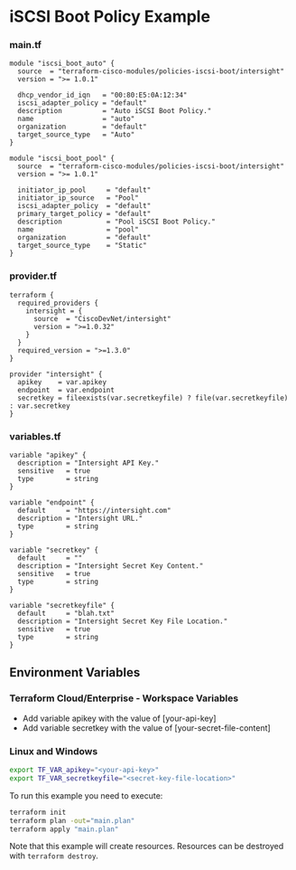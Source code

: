 <!-- BEGIN_TF_DOCS -->
# iSCSI Boot Policy Example

### main.tf
```hcl
module "iscsi_boot_auto" {
  source  = "terraform-cisco-modules/policies-iscsi-boot/intersight"
  version = ">= 1.0.1"

  dhcp_vendor_id_iqn   = "00:80:E5:0A:12:34"
  iscsi_adapter_policy = "default"
  description          = "Auto iSCSI Boot Policy."
  name                 = "auto"
  organization         = "default"
  target_source_type   = "Auto"
}

module "iscsi_boot_pool" {
  source  = "terraform-cisco-modules/policies-iscsi-boot/intersight"
  version = ">= 1.0.1"

  initiator_ip_pool     = "default"
  initiator_ip_source   = "Pool"
  iscsi_adapter_policy  = "default"
  primary_target_policy = "default"
  description           = "Pool iSCSI Boot Policy."
  name                  = "pool"
  organization          = "default"
  target_source_type    = "Static"
}
```

### provider.tf
```hcl
terraform {
  required_providers {
    intersight = {
      source  = "CiscoDevNet/intersight"
      version = ">=1.0.32"
    }
  }
  required_version = ">=1.3.0"
}

provider "intersight" {
  apikey    = var.apikey
  endpoint  = var.endpoint
  secretkey = fileexists(var.secretkeyfile) ? file(var.secretkeyfile) : var.secretkey
}
```

### variables.tf
```hcl
variable "apikey" {
  description = "Intersight API Key."
  sensitive   = true
  type        = string
}

variable "endpoint" {
  default     = "https://intersight.com"
  description = "Intersight URL."
  type        = string
}

variable "secretkey" {
  default     = ""
  description = "Intersight Secret Key Content."
  sensitive   = true
  type        = string
}

variable "secretkeyfile" {
  default     = "blah.txt"
  description = "Intersight Secret Key File Location."
  sensitive   = true
  type        = string
}
```

## Environment Variables

### Terraform Cloud/Enterprise - Workspace Variables
- Add variable apikey with the value of [your-api-key]
- Add variable secretkey with the value of [your-secret-file-content]

### Linux and Windows
```bash
export TF_VAR_apikey="<your-api-key>"
export TF_VAR_secretkeyfile="<secret-key-file-location>"
```

To run this example you need to execute:

```bash
terraform init
terraform plan -out="main.plan"
terraform apply "main.plan"
```

Note that this example will create resources. Resources can be destroyed with `terraform destroy`.
<!-- END_TF_DOCS -->